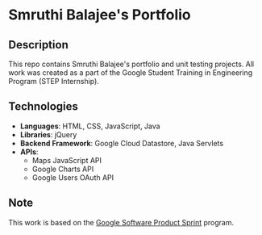 # Smruthi Balajee's Portfolio

## Description

This repo contains Smruthi Balajee's portfolio and unit testing projects. All work was created as a part of the Google Student Training in Engineering Program (STEP Internship). 

## Technologies

* **Languages**: HTML, CSS, JavaScript, Java
* **Libraries**: jQuery
* **Backend Framework**: Google Cloud Datastore, Java Servlets
* **APIs**: 
  * Maps JavaScript API
  * Google Charts API
  * Google Users OAuth API

## Note

This work is based on the [Google Software Product Sprint](https://g.co/softwareproductsprint) program.
